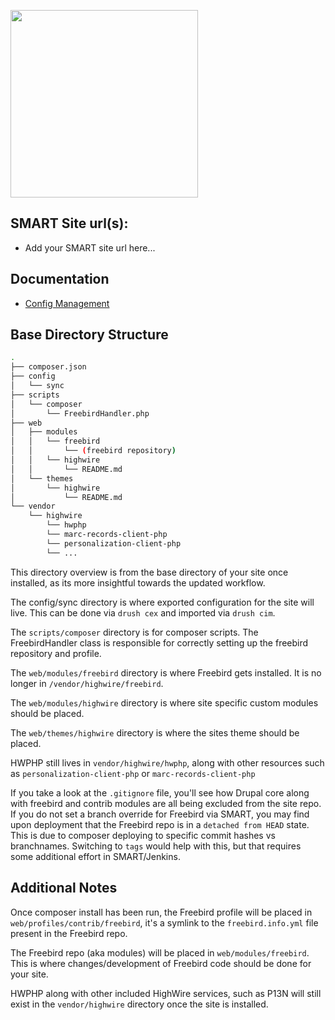 <a href="https://www.highwirepress.com"><img src="https://www.highwirepress.com/wp-content/uploads/2021/11/jcore-01c.svg" height="auto" width="300"></a>

## SMART Site url(s):
 - Add your SMART site url here...

## Documentation
 - [Config Management](docs/CONFIG.md)

## Base Directory Structure
```bash
.
├── composer.json
├── config
│   └── sync
├── scripts
│   └── composer
│       └── FreebirdHandler.php
├── web
│   ├── modules
│   │   └── freebird
│   │       └── (freebird repository)
│   │   └── highwire
│   │       └── README.md
│   └── themes
│       └── highwire
│           └── README.md
└── vendor
    └── highwire
        └── hwphp
        └── marc-records-client-php
        └── personalization-client-php
        └── ...
```
This directory overview is from the base directory of your site once installed, as its more insightful towards the updated workflow.

The config/sync directory is where exported configuration for the site will live. This can be done via `drush cex` and imported via `drush cim`.

The `scripts/composer` directory is for composer scripts. The FreebirdHandler class is responsible for correctly setting up the freebird repository and profile.

The `web/modules/freebird` directory is where Freebird gets installed. It is no longer in `/vendor/highwire/freebird`.

The `web/modules/highwire` directory is where site specific custom modules should be placed.

The `web/themes/highwire` directory is where the sites theme should be placed.

HWPHP still lives in `vendor/highwire/hwphp`, along with other resources such as `personalization-client-php` or `marc-records-client-php`

If you take a look at the `.gitignore` file, you'll see how Drupal core along with freebird and contrib modules are all being excluded from the site repo. If you do not set a branch override for Freebird via SMART, you may find upon deployment that the Freebird repo is in a `detached from HEAD` state. This is due to composer deploying to specific commit hashes vs branchnames. Switching to `tags` would help with this, but that requires some additional effort in SMART/Jenkins.

## Additional Notes
Once composer install has been run, the Freebird profile will be placed in `web/profiles/contrib/freebird`, it's a symlink to the `freebird.info.yml` file present in the Freebird repo.

The Freebird repo (aka modules) will be placed in `web/modules/freebird`. This is where changes/development of Freebird code should be done for your site.

HWPHP along with other included HighWire services, such as P13N will still exist in the `vendor/highwire` directory once the site is installed.
